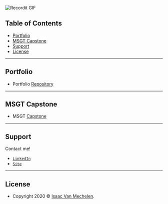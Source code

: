 

![Recordit GIF](http://g.recordit.co/zd10xpz2qI.gif)

<!--
### Hi there 👋
**vanmeciv/vanmeciv** is a ✨ _special_ ✨ repository because its `README.md` (this file) appears on your GitHub profile.

Here are some ideas to get you started:

- 🔭 I’m currently working on ...
- 🌱 I’m currently learning ...
- 👯 I’m looking to collaborate on ...
- 🤔 I’m looking for help with ...
- 💬 Ask me about ...
- 📫 How to reach me: ...
- 😄 Pronouns: ...
- ⚡ Fun fact: ...


- [Features](#features)
- [Contributing](#contributing)
- [Team](#team)
- [FAQ](#faq)

-->

## Table of Contents
- [Portfolio](#portfolio)
- [MSGT Capstone](#capstone20)
- [Support](#support)
- [License](#license)

---
## Portfolio
- Portfolio <a href="https://github.com/vanmeciv/Portfolio" target="_blank">Repository</a>

---
## MSGT Capstone
- MSGT <a href="https://github.com/vanmeciv/icerinks" target="_blank">Capstone</a> 

---
## Support

Contact me!

- <a href="https://www.linkedin.com/in/isaac-vanmechelen/" target="_blank">`LinkedIn`</a>
- <a href="https://geospatial.is" target="_blank">`Site`</a>


---

## License

- Copyright 2020 © <a href="https://geospatial.is" target="_blank">Isaac Van Mechelen</a>.
